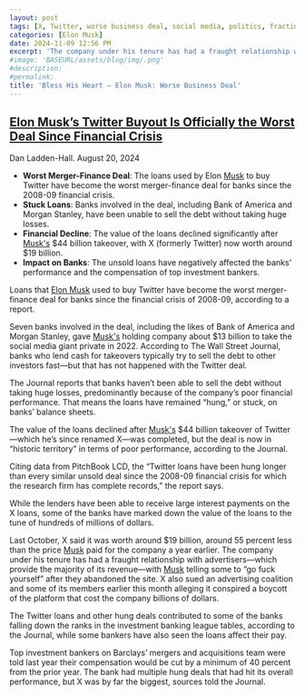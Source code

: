 ```yaml
---
layout: post
tags: [X, Twitter, worse business deal, social media, politics, fractional ceo]
categories: [Elon Musk]
date: 2024-11-09 12:56 PM
excerpt: 'The company under his tenure has had a fraught relationship with advertisers—which provide the majority of its revenue—with Musk telling some to “go fuck yourself” after they abandoned the site. X also sued an advertising coalition and some of its members earlier this month alleging it conspired a boycott of the platform that cost the company billions of dollars.'
#image: 'BASEURL/assets/blog/img/.png'
#description:
#permalink:
title: 'Bless His Heart – Elon Musk: Worse Business Deal'
---
```



## [Elon Musk’s Twitter Buyout Is Officially the Worst Deal Since Financial Crisis](https://www.thedailybeast.com/elon-musks-twitter-buyout-is-officially-the-worst-deal-of-its-kind-for-banks-since-financial-crisis)

Dan Ladden-Hall. August 20, 2024

- **Worst Merger-Finance Deal**: The loans used by Elon [Musk](https://x.com/elonmusk) to buy Twitter have become the worst merger-finance deal for banks since the 2008-09 financial crisis.
- **Stuck Loans**: Banks involved in the deal, including Bank of America and Morgan Stanley, have been unable to sell the debt without taking huge losses.
- **Financial Decline**: The value of the loans declined significantly after [Musk's](https://x.com/elonmusk) $44 billion takeover, with X (formerly Twitter) now worth around $19 billion.
- **Impact on Banks**: The unsold loans have negatively affected the banks' performance and the compensation of top investment bankers.

Loans that [Elon Musk](https://x.com/elonmusk) used to buy Twitter have become the worst merger-finance deal for banks since the financial crisis of 2008-09, according to a report.

Seven banks involved in the deal, including the likes of Bank of America and Morgan Stanley, gave [Musk's](https://x.com/elonmusk) holding company about $13 billion to take the social media giant private in 2022. According to The Wall Street Journal, banks who lend cash for takeovers typically try to sell the debt to other investors fast—but that has not happened with the Twitter deal.

The Journal reports that banks haven’t been able to sell the debt without taking huge losses, predominantly because of the company’s poor financial performance. That means the loans have remained “hung,” or stuck, on banks’ balance sheets.

The value of the loans declined after [Musk's](https://x.com/elonmusk) \$44 billion takeover of Twitter—which he’s since renamed X—was completed, but the deal is now in “historic territory” in terms of poor performance, according to the Journal.

Citing data from PitchBook LCD, the “Twitter loans have been hung longer than every similar unsold deal since the 2008-09 financial crisis for which the research firm has complete records,” the report says.

While the lenders have been able to receive large interest payments on the X loans, some of the banks have marked down the value of the loans to the tune of hundreds of millions of dollars.

Last October, X said it was worth around $19 billion, around 55 percent less than the price [Musk](https://x.com/elonmusk) paid for the company a year earlier. The company under his tenure has had a fraught relationship with advertisers—which provide the majority of its revenue—with [Musk](https://x.com/elonmusk) telling some to “go fuck yourself” after they abandoned the site. X also sued an advertising coalition and some of its members earlier this month alleging it conspired a boycott of the platform that cost the company billions of dollars.

The Twitter loans and other hung deals contributed to some of the banks falling down the ranks in the investment banking league tables, according to the Journal, while some bankers have also seen the loans affect their pay.

Top investment bankers on Barclays’ mergers and acquisitions team were told last year their compensation would be cut by a minimum of 40 percent from the prior year. The bank had multiple hung deals that had hit its overall performance, but X was by far the biggest, sources told the Journal.

